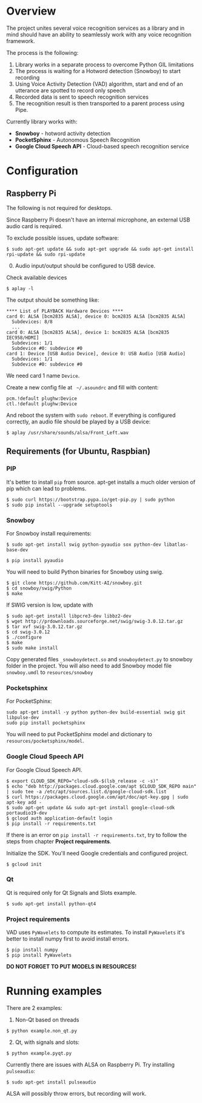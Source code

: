 # Overview

The project unites several voice recognition services as a library
and in mind should have an ability to seamlessly work with any voice recognition framework.

The process is the following:
1. Library works in a separate process to overcome Python GIL limitations
2. The process is waiting for a Hotword detection (Snowboy) to start recording
3. Using Voice Activity Detection (VAD) algorithm, start and end of an utterance are spotted to record only speech
4. Recorded data is sent to speech recognition services
5. The recognition result is then transported to a parent process using Pipe.


Currently library works with:
* **Snowboy** - hotword activity detection
* **PocketSphinx** - Autonomous Speech Recognition
* **Google Cloud Speech API** - Cloud-based speech recognition service

# Configuration

## Raspberry Pi

The following is not required for desktops.

Since Raspberry Pi doesn't have an internal microphone, an external USB audio card is required.

To exclude possible issues, update software:
```
$ sudo apt-get update && sudo apt-get upgrade && sudo apt-get install rpi-update && sudo rpi-update
```
0. Audio input/output should be configured to USB device.

Check available devices
```
$ aplay -l
```
The output should be something like:
```
**** List of PLAYBACK Hardware Devices ****
card 0: ALSA [bcm2835 ALSA], device 0: bcm2835 ALSA [bcm2835 ALSA]
  Subdevices: 8/8
  ...
card 0: ALSA [bcm2835 ALSA], device 1: bcm2835 ALSA [bcm2835 IEC958/HDMI]
  Subdevices: 1/1
  Subdevice #0: subdevice #0
card 1: Device [USB Audio Device], device 0: USB Audio [USB Audio]
  Subdevices: 1/1
  Subdevice #0: subdevice #0
```
We need card 1 name `Device`.

Create a new config file at ` ~/.asoundrc` and fill with content:
```
pcm.!default plughw:Device
ctl.!default plughw:Device
```
And reboot the system with `sudo reboot`. If everything is configured correctly, an audio file should be played by a USB device:
```
$ aplay /usr/share/sounds/alsa/Front_Left.wav
```

## Requirements (for Ubuntu, Raspbian)

### PIP
It's better to install `pip` from source. apt-get installs a much older version of pip which can lead to problems.
```
$ sudo curl https://bootstrap.pypa.io/get-pip.py | sudo python
$ sudo pip install --upgrade setuptools
```

### Snowboy
For Snowboy install requirements:
```
$ sudo apt-get install swig python-pyaudio sox python-dev libatlas-base-dev

$ pip install pyaudio
```

You will need to build Python binaries for Snowboy using swig.
```
$ git clone https://github.com/Kitt-AI/snowboy.git
$ cd snowboy/swig/Python
$ make
```
If SWIG version is low, update with
```
$ sudo apt-get install libpcre3-dev libbz2-dev
$ wget http://prdownloads.sourceforge.net/swig/swig-3.0.12.tar.gz
$ tar xvf swig-3.0.12.tar.gz
$ cd swig-3.0.12
$ ./configure
$ make
$ sudo make install
```

Copy generated files `_snowboydetect.so` and `snowboydetect.py` to snowboy folder in the project.
You will also need to add Snowboy model file `snowboy.umdl` to `resources/snowboy`


### Pocketsphinx

For PocketSphinx:
```
sudo apt-get install -y python python-dev build-essential swig git libpulse-dev
sudo pip install pocketsphinx
```
You will need to put PocketSphinx model and dictionary to `resources/pocketsphinx/model`.

### Google Cloud Speech API

For Google Cloud Speech API.
```
$ export CLOUD_SDK_REPO="cloud-sdk-$(lsb_release -c -s)"
$ echo "deb http://packages.cloud.google.com/apt $CLOUD_SDK_REPO main" | sudo tee -a /etc/apt/sources.list.d/google-cloud-sdk.list
$ curl https://packages.cloud.google.com/apt/doc/apt-key.gpg | sudo apt-key add -
$ sudo apt-get update && sudo apt-get install google-cloud-sdk portaudio19-dev
$ gcloud auth application-default login
$ pip install -r requirements.txt
```

If there is an error on `pip install -r requirements.txt`, try to follow the steps from chapter **Project requirements**.

Initialize the SDK. You'll need Google credentials and configured project.
```
$ gcloud init
```
### Qt

Qt is required only for Qt Signals and Slots example.
```
$ sudo apt-get install python-qt4
```

### Project requirements

VAD uses `PyWavelets` to compute its estimates.
To install `PyWavelets` it's better to install numpy first to avoid install errors.
```
$ pip install numpy
$ pip install PyWavelets
```

**DO NOT FORGET TO PUT MODELS IN RESOURCES!**

# Running examples

There are 2 examples:
1. Non-Qt based on threads
```
$ python example.non_qt.py
```
2. Qt, with signals and slots:
```
$ python example.pyqt.py
```

Currently there are issues with ALSA on Raspberry Pi. Try installing `pulseaudio`:
```
$ sudo apt-get install pulseaudio
```
ALSA will possibly throw errors, but recording will work.